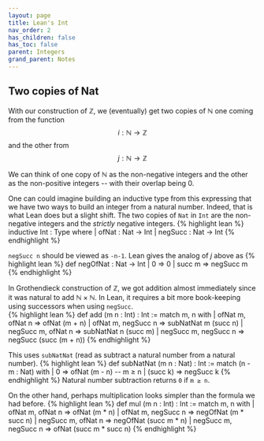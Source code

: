 ```yaml
---
layout: page
title: Lean's Int 
nav_order: 2
has_children: false
has_toc: false
parent: Integers 
grand_parent: Notes
---
```


## Two copies of Nat 

With our construction of $\mathbb{Z}$, we (eventually) get 
two copies of $\mathbb{N}$ one coming from the function
$$
i : \mathbb{N} \to \mathbb{Z}
$$
and the other from 
$$
j : \mathbb{N} \to \mathbb{Z}
$$

We can think of one copy of $\mathbb{N}$ as the non-negative 
integers and the other as the non-positive integers -- with 
their overlap being $0$. 

One can could imagine building an inductive type from this 
expressing that we have two ways to build an integer from a 
natural number. Indeed, that is what Lean does but a slight shift. 
The two copies of `Nat` in `Int` are the non-negative integers 
and the _strictly_ negative integers. 
{% highlight lean %}
inductive Int : Type where
  | ofNat   : Nat → Int
  | negSucc : Nat → Int
{% endhighlight %}

`negSucc n` should be viewed as `-n-1`. Lean gives the analog of 
$j$ above as 
{% highlight lean %}
def negOfNat : Nat → Int
  | 0      => 0
  | succ m => negSucc m
{% endhighlight %}

In Grothendieck construction of $\mathbb{Z}$, we got addition 
almost immediately since it was natural to add $\mathbb{N} \times 
\mathbb{N}$. In Lean, it requires a bit more book-keeping using 
successors when using `negSucc`.  
{% highlight lean %}
def add (m n : Int) : Int :=
  match m, n with
  | ofNat m,   ofNat n   => ofNat (m + n)
  | ofNat m,   negSucc n => subNatNat m (succ n)
  | negSucc m, ofNat n   => subNatNat n (succ m)
  | negSucc m, negSucc n => negSucc (succ (m + n))
{% endhighlight %}

This uses `subNatNat` (read as subtract a natural number from a 
natural number). 
{% highlight lean %}
def subNatNat (m n : Nat) : Int :=
  match (n - m : Nat) with
  | 0        => ofNat (m - n)  -- m ≥ n
  | (succ k) => negSucc k
{% endhighlight %}
Natural number subtraction returns `0` if `m ≥ n`. 

On the other hand, perhaps multiplication looks simpler than the 
formula we had before. 
{% highlight lean %}
def mul (m n : Int) : Int :=
  match m, n with
  | ofNat m,   ofNat n   => ofNat (m * n)
  | ofNat m,   negSucc n => negOfNat (m * succ n)
  | negSucc m, ofNat n   => negOfNat (succ m * n)
  | negSucc m, negSucc n => ofNat (succ m * succ n)
{% endhighlight %}

